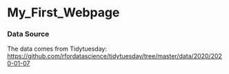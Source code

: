 # My_First_Webpage

### Data Source
The data comes from Tidytuesday:
https://github.com/rfordatascience/tidytuesday/tree/master/data/2020/2020-01-07
